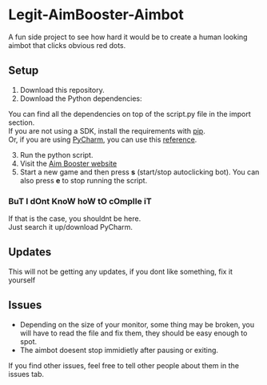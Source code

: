 # Legit-AimBooster-Aimbot  
A fun side project to see how hard it would be to create a human looking aimbot that clicks obvious red dots.

## Setup  

1. Download this repository.  
2. Download the Python dependencies:  

  You can find all the dependencies on top of the script.py file in the import section.  
  If you are not using a SDK, install the requirements with [pip](https://pip.pypa.io/en/stable/installing/).  
  Or, if you are using [PyCharm](https://www.jetbrains.com/pycharm/), you can use this [reference](https://www.jetbrains.com/help/pycharm/installing-uninstalling-and-upgrading-packages.html).

3. Run the python script.  
4. Visit the [Aim Booster website](http://www.aimbooster.com/)
5. Start a new game and then press **s** (start/stop autoclicking bot). You can also press **e** to stop running the script.  

### BuT I dOnt KnoW hoW tO cOmpIle iT
If that is the case, you shouldnt be here.  
Just search it up/download PyCharm.

## Updates  
This will not be getting any updates, if you dont like something, fix it yourself  

## Issues  
- Depending on the size of your monitor, some thing may be broken, you will have to read the file and fix them, they should be easy enough to spot. 
- The aimbot doesent stop immidietly after pausing or exiting.  

If you find other issues, feel free to tell other people about them in the issues tab.
